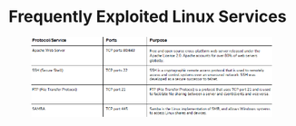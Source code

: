 # Frequently Exploited Linux Services

<figure><img src="../../.gitbook/assets/image (57).png" alt=""><figcaption></figcaption></figure>
